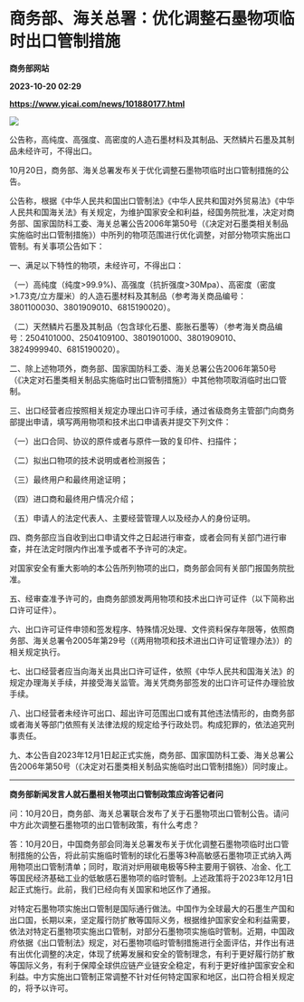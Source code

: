 # 商务部、海关总署：优化调整石墨物项临时出口管制措施
**商务部网站**

**2023-10-20 02:29**

**https://www.yicai.com/news/101880177.html**

![](https://imgcdn.yicai.com/uppics/slides/2023/10/e5bd458a43941104eac74efabbe9565c.jpg)

公告称，高纯度、高强度、高密度的人造石墨材料及其制品、天然鳞片石墨及其制品未经许可，不得出口。

10月20日，商务部、海关总署发布关于优化调整石墨物项临时出口管制措施的公告。

公告称，根据《中华人民共和国出口管制法》《中华人民共和国对外贸易法》《中华人民共和国海关法》有关规定，为维护国家安全和利益，经国务院批准，决定对商务部、国家国防科工委、海关总署公告2006年第50号（《决定对石墨类相关制品实施临时出口管制措施》）中所列的物项范围进行优化调整，对部分物项实施出口管制。有关事项公告如下：

一、满足以下特性的物项，未经许可，不得出口：

（一）高纯度（纯度>99.9%)、高强度（抗折强度>30Mpa）、高密度（密度>1.73克/立方厘米）的人造石墨材料及其制品（参考海关商品编号：3801100030、3801909010、6815190020）。

（二）天然鳞片石墨及其制品（包含球化石墨、膨胀石墨等）（参考海关商品编号：2504101000、2504109100、3801901000、3801909010、3824999940、6815190020）。

二、除上述物项外，商务部、国家国防科工委、海关总署公告2006年第50号（《决定对石墨类相关制品实施临时出口管制措施》）中其他物项取消临时出口管制。

三、出口经营者应按照相关规定办理出口许可手续，通过省级商务主管部门向商务部提出申请，填写两用物项和技术出口申请表并提交下列文件：

（一）出口合同、协议的原件或者与原件一致的复印件、扫描件；

（二）拟出口物项的技术说明或者检测报告；

（三）最终用户和最终用途证明；

（四）进口商和最终用户情况介绍；

（五）申请人的法定代表人、主要经营管理人以及经办人的身份证明。

四、商务部应当自收到出口申请文件之日起进行审查，或者会同有关部门进行审查，并在法定时限内作出准予或者不予许可的决定。

对国家安全有重大影响的本公告所列物项的出口，商务部会同有关部门报国务院批准。

五、经审查准予许可的，由商务部颁发两用物项和技术出口许可证件（以下简称出口许可证件）。

六、出口许可证件申领和签发程序、特殊情况处理、文件资料保存年限等，依照商务部、海关总署令2005年第29号（《两用物项和技术进出口许可证管理办法》）的相关规定执行。

七、出口经营者应当向海关出具出口许可证件，依照《中华人民共和国海关法》的规定办理海关手续，并接受海关监管。海关凭商务部签发的出口许可证件办理验放手续。

八、出口经营者未经许可出口、超出许可范围出口或有其他违法情形的，由商务部或者海关等部门依照有关法律法规的规定给予行政处罚。构成犯罪的，依法追究刑事责任。

九、本公告自2023年12月1日起正式实施，商务部、国家国防科工委、海关总署公告2006年第50号（《决定对石墨类相关制品实施临时出口管制措施》）同时废止。

* * *

**商务部新闻发言人就石墨相关物项出口管制政策应询答记者问**

问：10月20日，商务部、海关总署联合发布了关于石墨物项出口管制公告。请问中方此次调整石墨物项的出口管制政策，有什么考虑？

答：10月20日，中国商务部会同海关总署发布关于优化调整石墨物项临时出口管制措施的公告，将此前实施临时管制的球化石墨等3种高敏感石墨物项正式纳入两用物项出口管制清单；同时，取消对炉用碳电极等5种主要用于钢铁、冶金、化工等国民经济基础工业的低敏感石墨物项的临时管制。上述政策将于2023年12月1日起正式施行。此前，我们已经向有关国家和地区作了通报。

对特定石墨物项实施出口管制是国际通行做法。中国作为全球最大的石墨生产国和出口国，长期以来，坚定履行防扩散等国际义务，根据维护国家安全和利益需要，依法对特定石墨物项实施出口管制，对部分石墨物项实施临时管制。近期，中国政府依据《出口管制法》规定，对石墨物项临时管制措施进行全面评估，并作出有进有出优化调整的决定，体现了统筹发展和安全的管制理念，有利于更好履行防扩散等国际义务，有利于保障全球供应链产业链安全稳定，有利于更好维护国家安全和利益。中方实施出口管制正常调整不针对任何特定国家和地区，出口符合相关规定的，将予以许可。